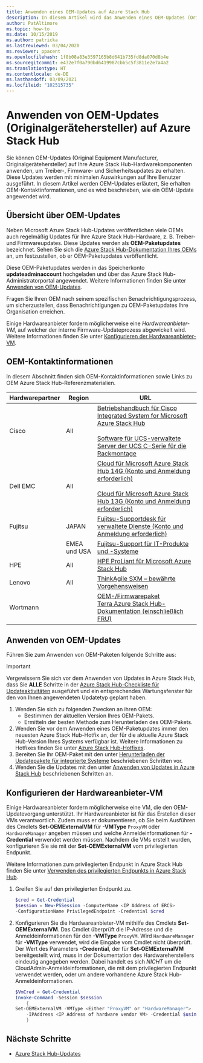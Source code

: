 ```yaml
---
title: Anwenden eines OEM-Updates auf Azure Stack Hub
description: In diesem Artikel wird das Anwenden eines OEM-Updates (Originalgerätehersteller) auf Azure Stack Hub erläutert.
author: PatAltimore
ms.topic: how-to
ms.date: 10/15/2019
ms.author: patricka
ms.lastreviewed: 03/04/2020
ms.reviewer: ppacent
ms.openlocfilehash: 1f8b08a83e3597165b8d641b735fd8da070d8b4e
ms.sourcegitcommit: e432e7f0a790bd6419987cbb5c5f3811e2e7a4a2
ms.translationtype: HT
ms.contentlocale: de-DE
ms.lasthandoff: 03/09/2021
ms.locfileid: "102515735"
---
```

# <a name="apply-azure-stack-hub-original-equipment-manufacturer-oem-updates"></a>Anwenden von OEM-Updates (Originalgerätehersteller) auf Azure Stack Hub

Sie können OEM-Updates (Original Equipment Manufacturer, Originalgerätehersteller) auf Ihre Azure Stack Hub-Hardwarekomponenten anwenden, um Treiber-, Firmware- und Sicherheitsupdates zu erhalten. Diese Updates werden mit minimalen Auswirkungen auf Ihre Benutzer ausgeführt. In diesem Artikel werden OEM-Updates erläutert, Sie erhalten OEM-Kontaktinformationen, und es wird beschrieben, wie ein OEM-Update angewendet wird.

## <a name="overview-of-oem-updates"></a>Übersicht über OEM-Updates

Neben Microsoft Azure Stack Hub-Updates veröffentlichen viele OEMs auch regelmäßig Updates für Ihre Azure Stack Hub-Hardware, z. B. Treiber- und Firmwareupdates. Diese Updates werden als **OEM-Paketupdates** bezeichnet. Sehen Sie sich die [Azure Stack Hub-Dokumentation Ihres OEMs](#oem-contact-information) an, um festzustellen, ob er OEM-Paketupdates veröffentlicht.

Diese OEM-Paketupdates werden in das Speicherkonto **updateadminaccount** hochgeladen und über das Azure Stack Hub-Administratorportal angewendet. Weitere Informationen finden Sie unter [Anwenden von OEM-Updates](#apply-oem-updates).

Fragen Sie Ihren OEM nach seinem spezifischen Benachrichtigungsprozess, um sicherzustellen, dass Benachrichtigungen zu OEM-Paketupdates Ihre Organisation erreichen.

Einige Hardwareanbieter fordern möglicherweise eine *Hardwareanbieter-VM*, auf welcher der interne Firmware-Updateprozess abgewickelt wird. Weitere Informationen finden Sie unter [Konfigurieren der Hardwareanbieter-VM](#configure-hardware-vendor-vm).

## <a name="oem-contact-information"></a>OEM-Kontaktinformationen

In diesem Abschnitt finden sich OEM-Kontaktinformationen sowie Links zu OEM Azure Stack Hub-Referenzmaterialien.

| Hardwarepartner | Region | URL |
|-----|----|-----|
| Cisco | All | [Betriebshandbuch für Cisco Integrated System for Microsoft Azure Stack Hub](https://aka.ms/aa708e2)<br><br>[Software für UCS-verwaltete Server der UCS C-Serie für die Rackmontage](https://aka.ms/aa700rq) |
| Dell EMC | All | [Cloud für Microsoft Azure Stack Hub 14G (Konto und Anmeldung erforderlich)](https://support.emc.com/downloads/44615_Cloud-for-Microsoft-Azure-Stack-14G)<br><br>[Cloud für Microsoft Azure Stack Hub 13G (Konto und Anmeldung erforderlich)](https://support.emc.com/downloads/42238_Cloud-for-Microsoft-Azure-Stack-13G) |
| Fujitsu | JAPAN | [Fujitsu-Supportdesk für verwaltete Dienste (Konto und Anmeldung erforderlich)](https://eservice.fujitsu.com/supportdesk-web/) |
|  | EMEA und USA | [Fujitsu-Support für IT-Produkte und -Systeme](https://support.ts.fujitsu.com/IndexContact.asp?lng=COM&ln=no&LC=del) |
| HPE | All | [HPE ProLiant für Microsoft Azure Stack Hub](http://www.hpe.com/info/MASupdates) |
| Lenovo | All | [ThinkAgile SXM – bewährte Vorgehensweisen](https://datacentersupport.lenovo.com/us/en/solutions/ht505122)
| Wortmann |  | [OEM-/Firmwarepaket](https://drive.terracloud.de/dl/fiTdTb66mwDAJWgUXUW8KNsd/)<br>[Terra Azure Stack Hub-Dokumentation (einschließlich FRU)](https://aka.ms/aa6zktc)

## <a name="apply-oem-updates"></a>Anwenden von OEM-Updates

Führen Sie zum Anwenden von OEM-Paketen folgende Schritte aus:

> [!IMPORTANT]
> Vergewissern Sie sich vor dem Anwenden von Updates in Azure Stack Hub, dass Sie **ALLE** Schritte in der [Azure Stack Hub-Checkliste für Updateaktivitäten](release-notes-checklist.md) ausgeführt und ein entsprechendes Wartungsfenster für den von Ihnen angewendeten Updatetyp geplant haben.

1. Wenden Sie sich zu folgenden Zwecken an ihren OEM:
      - Bestimmen der aktuellen Version Ihres OEM-Pakets.  
      - Ermitteln der besten Methode zum Herunterladen des OEM-Pakets.  
2. Wenden Sie vor dem Anwenden eines OEM-Paketupdates immer den neuesten Azure Stack Hub-Hotfix an, der für die aktuelle Azure Stack Hub-Version Ihres Systems verfügbar ist. Weitere Informationen zu Hotfixes finden Sie unter [Azure Stack Hub-Hotfixes](azure-stack-servicing-policy.md).
3. Bereiten Sie Ihr OEM-Paket mit den unter [Herunterladen der Updatepakete für integrierte Systeme](azure-stack-servicing-policy.md) beschriebenen Schritten vor.
4. Wenden Sie die Updates mit den unter [Anwenden von Updates in Azure Stack Hub](azure-stack-apply-updates.md) beschriebenen Schritten an.

## <a name="configure-hardware-vendor-vm"></a>Konfigurieren der Hardwareanbieter-VM

Einige Hardwareanbieter fordern möglicherweise eine VM, die den OEM-Updatevorgang unterstützt. Ihr Hardwareanbieter ist für das Erstellen dieser VMs verantwortlich. Zudem muss er dokumentieren, ob Sie beim Ausführen des Cmdlets **Set-OEMExternalVM** für **-VMType** `ProxyVM` oder `HardwareManager` angeben müssen und welche Anmeldeinformationen für **-Credential** verwendet werden müssen. Nachdem die VMs erstellt wurden, konfigurieren Sie sie mit der **Set-OEMExternalVM** vom privilegierten Endpunkt.

Weitere Informationen zum privilegierten Endpunkt in Azure Stack Hub finden Sie unter [Verwenden des privilegierten Endpunkts in Azure Stack Hub](azure-stack-privileged-endpoint.md).

1. Greifen Sie auf den privilegierten Endpunkt zu.

    ```powershell  
    $cred = Get-Credential
    $session = New-PSSession -ComputerName <IP Address of ERCS>
    -ConfigurationName PrivilegedEndpoint -Credential $cred
    ```

2. Konfigurieren Sie die Hardwareanbieter-VM mithilfe des Cmdlets **Set-OEMExternalVM**. Das Cmdlet überprüft die IP-Adresse und die Anmeldeinformationen für den **-VMType** `ProxyVM`. Wird `HardwareManager` für **-VMType** verwendet, wird die Eingabe vom Cmdlet nicht überprüft. Der Wert des Parameters **-Credential**, der für **Set-OEMExternalVM** bereitgestellt wird, muss in der Dokumentation des Hardwareherstellers eindeutig angegeben werden.  Dabei handelt es sich *NICHT* um die CloudAdmin-Anmeldeinformationen, die mit dem privilegierten Endpunkt verwendet werden, oder um andere vorhandene Azure Stack Hub-Anmeldeinformationen.

    ```powershell  
    $VmCred = Get-Credential
    Invoke-Command -Session $session
        {
    Set-OEMExternalVM -VMType <Either "ProxyVM" or "HardwareManager">
        -IPAddress <IP Address of hardware vendor VM> -Credential $using:VmCred
        }
    ```

## <a name="next-steps"></a>Nächste Schritte

- [Azure Stack Hub-Updates](azure-stack-updates.md)

